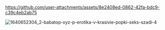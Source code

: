 

https://github.com/user-attachments/assets/8e2408ed-0862-42fa-bdc9-c39c4eb2ab75

![1640652304_2-babatop-xyz-p-erotika-v-krasivie-popki-seks-szadi-4](https://github.com/user-attachments/assets/f25d109b-bd16-425a-aa64-366120fcf0da)
